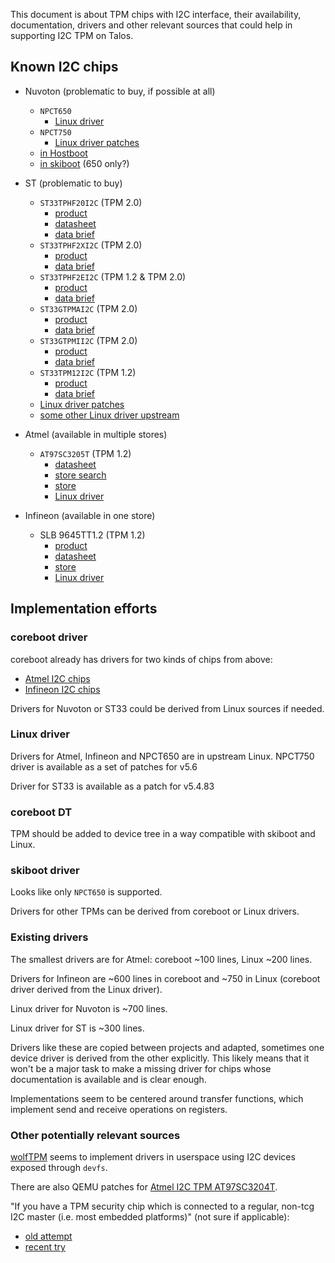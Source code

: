 This document is about TPM chips with I2C interface, their availability,
documentation, drivers and other relevant sources that could help in supporting
I2C TPM on Talos.

## Known I2C chips

 * Nuvoton (problematic to buy, if possible at all)
   * `NPCT650`
     * [Linux driver](https://elixir.bootlin.com/linux/latest/source/drivers/char/tpm/tpm_i2c_nuvoton.c)
   * `NPCT750`
     * [Linux driver patches](https://github.com/Nuvoton-Israel/tpm_i2c_ptp)
   * [in Hostboot](https://github.com/open-power/hostboot/blob/master/src/usr/i2c/tpmdd.C#L1667)
   * [in skiboot](https://github.com/open-power/skiboot/blob/master/libstb/drivers/tpm_i2c_nuvoton.c) (650 only?)

 * ST (problematic to buy)
   * `ST33TPHF20I2C` (TPM 2.0)
     * [product](https://www.st.com/en/secure-mcus/st33tphf20i2c.html)
     * [datasheet](https://www.alldatasheet.com/datasheet-pdf/pdf/1179026/STMICROELECTRONICS/ST33TPHF20I2C.html)
     * [data brief](https://www.st.com/resource/en/data_brief/st33tphf20i2c.pdf)
   * `ST33TPHF2XI2C` (TPM 2.0)
     * [product](https://www.st.com/en/secure-mcus/st33tphf2xi2c.html)
     * [data brief](https://www.st.com/resource/en/data_brief/st33tphf2xi2c.pdf)
   * `ST33TPHF2EI2C` (TPM 1.2 & TPM 2.0)
     * [product](https://www.st.com/en/secure-mcus/st33tphf2ei2c.html)
     * [data brief](https://www.st.com/resource/en/data_brief/st33tphf2ei2c.pdf)
   * `ST33GTPMAI2C` (TPM 2.0)
     * [product](https://www.st.com/en/secure-mcus/st33gtpmai2c.html)
     * [data brief](https://www.st.com/resource/en/data_brief/st33gtpmai2c.pdf)
   * `ST33GTPMII2C` (TPM 2.0)
     * [product](https://www.st.com/en/secure-mcus/st33gtpmii2c.html)
     * [data brief](https://www.st.com/resource/en/data_brief/st33gtpmii2c.pdf)
   * `ST33TPM12I2C` (TPM 1.2)
     * [product](https://www.st.com/en/secure-mcus/st33tpm12i2c.html)
     * [data brief](https://www.st.com/resource/en/data_brief/st33tpm12i2c.pdf)
   * [Linux driver patches](https://github.com/STMicroelectronics/TCG-TPM-I2C-DRV)
   * [some other Linux driver upstream](https://elixir.bootlin.com/linux/latest/source/drivers/char/tpm/st33zp24)

 * Atmel (available in multiple stores)
   * `AT97SC3205T` (TPM 1.2)
     * [datasheet](https://datasheet.datasheetarchive.com/originals/dk/DKDS-15/281773.pdf)
     * [store search](https://www.findchips.com/search/AT97SC3205T-H3M4C-00)
     * [store](https://eu.mouser.com/c/?q=AT97SC3205T&instock=y)
     * [Linux driver](https://elixir.bootlin.com/linux/latest/source/drivers/char/tpm/tpm_i2c_atmel.c)

 * Infineon (available in one store)
   * SLB 9645TT1.2 (TPM 1.2)
     * [product](https://www.infineon.com/cms/en/product/security-smart-card-solutions/optiga-embedded-security-solutions/optiga-tpm/slb-9645tt1.2/)
     * [datasheet](https://www.infineon.com/dgdl/Infineon-Data-sheet-SLB9645_1.2_Rev1.2-DS-v01_02-EN.pdf?fileId=5546d462689a790c016929d1c4074fdf)
     * [store](https://www.arrow.com/en/products/slb9645vq12fw13332xuma2/infineon-technologies-ag)
     * [Linux driver](https://elixir.bootlin.com/linux/latest/source/drivers/char/tpm/tpm_i2c_infineon.c)

## Implementation efforts

### coreboot driver

coreboot already has drivers for two kinds of chips from above:
 * [Atmel I2C chips](https://github.com/coreboot/coreboot/blob/master/src/drivers/i2c/tpm/tis_atmel.c)
 * [Infineon I2C chips](https://github.com/coreboot/coreboot/blob/master/src/drivers/i2c/tpm/tpm.c)

Drivers for Nuvoton or ST33 could be derived from Linux sources if needed.

### Linux driver

Drivers for Atmel, Infineon and NPCT650 are in upstream Linux.  NPCT750 driver
is available as a set of patches for v5.6

Driver for ST33 is available as a patch for v5.4.83

### coreboot DT

TPM should be added to device tree in a way compatible with skiboot and Linux.

### skiboot driver

Looks like only `NPCT650` is supported.

Drivers for other TPMs can be derived from coreboot or Linux drivers.

### Existing drivers

The smallest drivers are for Atmel: coreboot ~100 lines, Linux ~200 lines.

Drivers for Infineon are ~600 lines in coreboot and ~750 in Linux (coreboot
driver derived from the Linux driver).

Linux driver for Nuvoton is ~700 lines.

Linux driver for ST is ~300 lines.

Drivers like these are copied between projects and adapted, sometimes one device
driver is derived from the other explicitly.  This likely means that it won't be
a major task to make a missing driver for chips whose documentation is
available and is clear enough.

Implementations seem to be centered around transfer functions, which implement
send and receive operations on registers.

### Other potentially relevant sources

[wolfTPM](https://github.com/wolfSSL/wolfTPM) seems to implement drivers in
userspace using I2C devices exposed through `devfs`.

There are also QEMU patches for
[Atmel I2C TPM AT97SC3204T](https://lists.gnu.org/archive/html/qemu-devel/2016-11/msg04484.html).

"If you have a TPM security chip which is connected to a regular, non-tcg I2C
master (i.e. most embedded platforms)" (not sure if applicable):
* [old attempt](https://sourceforge.net/p/tpmdd/mailman/tpmdd-devel/thread/1458502483-16887-13-git-send-email-christophe-h.ricard%40st.com/#msg34951208)
* [recent try](https://lkml.org/lkml/2022/4/7/485)

